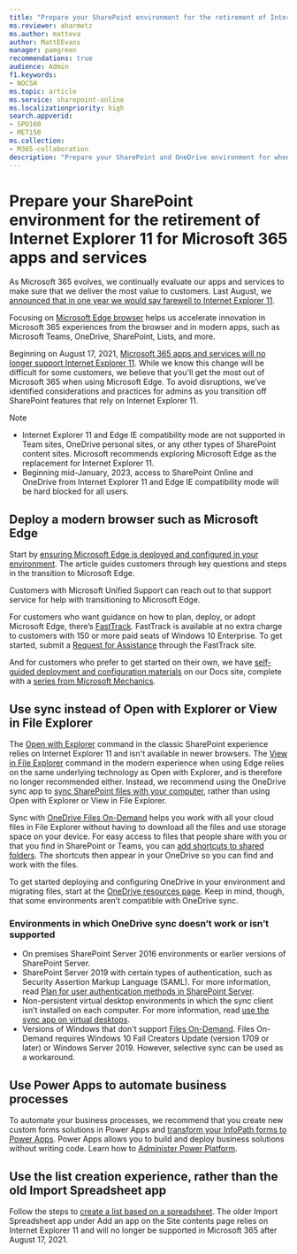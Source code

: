 ```yaml
---
title: "Prepare your SharePoint environment for the retirement of Internet Explorer 11"
ms.reviewer: aharmetz
ms.author: matteva
author: MattEEvans
manager: pamgreen
recommendations: true
audience: Admin
f1.keywords:
- NOCSH
ms.topic: article
ms.service: sharepoint-online
ms.localizationpriority: high
search.appverid:
- SPO160
- MET150
ms.collection:  
- M365-collaboration
description: "Prepare your SharePoint and OneDrive environment for when Microsoft 365 apps and services stop supporting Internet Explorer 11."
---
```

# Prepare your SharePoint environment for the retirement of Internet Explorer 11 for Microsoft 365 apps and services

As Microsoft 365 evolves, we continually evaluate our apps and services to make sure that we deliver the most value to customers. Last August, we
[announced that in one year we would say farewell to Internet Explorer 11](https://techcommunity.microsoft.com/t5/microsoft-365-blog/microsoft-365-apps-say-farewell-to-internet-explorer-11-and/ba-p/1591666).

Focusing on [Microsoft Edge browser](https://www.microsoft.com/edge/business) helps us accelerate innovation in Microsoft 365 experiences from the browser and in modern apps, such as Microsoft Teams, OneDrive, SharePoint, Lists, and more.

Beginning on August 17, 2021, [Microsoft 365 apps and services will no longer support Internet Explorer 11](/lifecycle/announcements/internet-explorer-11-support-end-dates). While we know this change will be difficult for some customers, we believe that you'll get the most out of Microsoft 365 when using Microsoft Edge. To avoid disruptions, we’ve identified considerations and practices for admins as you transition off SharePoint features that rely on Internet Explorer 11.

> [!NOTE]
> - Internet Explorer 11 and Edge IE compatibility mode are not supported in Team sites, OneDrive personal sites, or any other types of SharePoint content sites. Microsoft recommends exploring Microsoft Edge as the replacement for Internet Explorer 11.
> - Beginning mid-January, 2023, access to SharePoint Online and OneDrive from Internet Explorer 11 and Edge IE compatibility mode will be hard blocked for all users.

## Deploy a modern browser such as Microsoft Edge

Start by [ensuring Microsoft Edge is deployed and configured in your environment](/deployedge/deploy-edge-plan-deployment). The article guides customers through key questions and steps in the transition to Microsoft Edge.

Customers with Microsoft Unified Support can reach out to that support service for help with transitioning to Microsoft Edge.

For customers who want guidance on how to plan, deploy, or adopt Microsoft Edge, there’s [FastTrack](/fasttrack/products-and-capabilities#the-new-microsoft-edge). FastTrack is available at no extra charge to customers with 150 or more paid seats of Windows 10 Enterprise. To get started, submit a [Request for Assistance](/fasttrack/products-and-capabilities#the-new-microsoft-edge) through the FastTrack site.

And for customers who prefer to get started on their own, we have [self-guided deployment and configuration materials](/deployedge/) on our Docs site, complete with a [series from Microsoft Mechanics](https://www.youtube.com/playlist?list=PLXtHYVsvn_b-uXh1tMeYpT-0iD8tD3tFy).

## Use sync instead of Open with Explorer or View in File Explorer

The [Open with Explorer](https://support.microsoft.com/office/aaee7bfb-e2a1-42ee-8fc0-bcc0754f04d2) command in the classic SharePoint experience relies on Internet Explorer 11 and isn't available in newer browsers. The [View in File Explorer](https://support.microsoft.com/office/66b574bb-08b4-46b6-a6a0-435fd98194cc) command in the modern experience when using Edge relies on the same underlying technology as Open with Explorer, and is therefore no longer recommended either. Instead, we recommend using the OneDrive sync app to [sync SharePoint files with your computer](https://support.microsoft.com/office/6de9ede8-5b6e-4503-80b2-6190f3354a88), rather than using Open with Explorer or View in File Explorer.

Sync with [OneDrive Files On-Demand](https://support.microsoft.com/office/0e6860d3-d9f3-4971-b321-7092438fb38e) helps you work with all your cloud files in File Explorer without having to download all the files and use storage space on your device. For easy access to files that people share with you or that you find in SharePoint or Teams, you can [add shortcuts to shared folders](https://support.microsoft.com/office/d66b1347-99b7-4470-9360-ffc048d35a33). The shortcuts then appear in your OneDrive so you can find and work with the files.

To get started deploying and configuring OneDrive in your environment and migrating files, start at the [OneDrive resources page](/onedrive/onedrive). Keep in mind, though, that some environments aren’t compatible with OneDrive sync.

### Environments in which OneDrive sync doesn’t work or isn’t supported

- On premises SharePoint Server 2016 environments or earlier versions of SharePoint Server.
- SharePoint Server 2019 with certain types of authentication, such as Security Assertion Markup Language (SAML). For more information, read [Plan for user authentication methods in SharePoint Server](/sharepoint/security-for-sharepoint-server/plan-user-authentication).
- Non-persistent virtual desktop environments in which the sync client isn’t installed on each computer. For more information, read [use the sync app on virtual desktops](/onedrive/sync-vdi-support).
- Versions of Windows that don't support [Files On-Demand](https://support.microsoft.com/office/0e6860d3-d9f3-4971-b321-7092438fb38e). Files On-Demand requires Windows 10 Fall Creators Update (version 1709 or later) or Windows Server 2019. However, selective sync can be used as a workaround.

## Use Power Apps to automate business processes
  
To automate your business processes, we recommend that you create new custom forms solutions in Power Apps and [transform your InfoPath forms to Power Apps](/powerapps/maker/canvas-apps/transform-infopath). Power Apps allows you to build and deploy business solutions without writing code. Learn how to [Administer Power Platform](/power-platform/admin/admin-documentation).

## Use the list creation experience, rather than the old Import Spreadsheet app

Follow the steps to [create a list based on a spreadsheet](https://support.microsoft.com/office/380cfeb5-6e14-438e-988a-c2b9bea574fa). The older Import Spreadsheet app under Add an app on the Site contents page relies on Internet Explorer 11 and will no longer be supported in Microsoft 365 after August 17, 2021.
